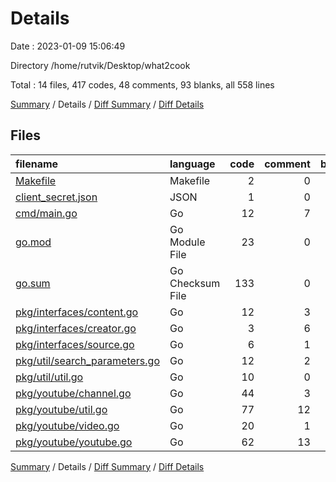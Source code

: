 # Details

Date : 2023-01-09 15:06:49

Directory /home/rutvik/Desktop/what2cook

Total : 14 files,  417 codes, 48 comments, 93 blanks, all 558 lines

[Summary](results.md) / Details / [Diff Summary](diff.md) / [Diff Details](diff-details.md)

## Files
| filename | language | code | comment | blank | total |
| :--- | :--- | ---: | ---: | ---: | ---: |
| [Makefile](/Makefile) | Makefile | 2 | 0 | 0 | 2 |
| [client_secret.json](/client_secret.json) | JSON | 1 | 0 | 0 | 1 |
| [cmd/main.go](/cmd/main.go) | Go | 12 | 7 | 12 | 31 |
| [go.mod](/go.mod) | Go Module File | 23 | 0 | 4 | 27 |
| [go.sum](/go.sum) | Go Checksum File | 133 | 0 | 1 | 134 |
| [pkg/interfaces/content.go](/pkg/interfaces/content.go) | Go | 12 | 3 | 5 | 20 |
| [pkg/interfaces/creator.go](/pkg/interfaces/creator.go) | Go | 3 | 6 | 4 | 13 |
| [pkg/interfaces/source.go](/pkg/interfaces/source.go) | Go | 6 | 1 | 4 | 11 |
| [pkg/util/search_parameters.go](/pkg/util/search_parameters.go) | Go | 12 | 2 | 5 | 19 |
| [pkg/util/util.go](/pkg/util/util.go) | Go | 10 | 0 | 3 | 13 |
| [pkg/youtube/channel.go](/pkg/youtube/channel.go) | Go | 44 | 3 | 12 | 59 |
| [pkg/youtube/util.go](/pkg/youtube/util.go) | Go | 77 | 12 | 15 | 104 |
| [pkg/youtube/video.go](/pkg/youtube/video.go) | Go | 20 | 1 | 7 | 28 |
| [pkg/youtube/youtube.go](/pkg/youtube/youtube.go) | Go | 62 | 13 | 21 | 96 |

[Summary](results.md) / Details / [Diff Summary](diff.md) / [Diff Details](diff-details.md)